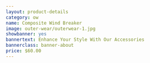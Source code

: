 ```yaml
---
layout: product-details
category: ow
name: Composite Wind Breaker
image: outer-wear/outerwear-1.jpg
showbanner: yes
bannertext: Enhance Your Style With Our Accessories
bannerclass: banner-about
price: $60.00
---
```


